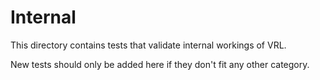 # Internal

This directory contains tests that validate internal workings of VRL.

New tests should only be added here if they don't fit any other category.
